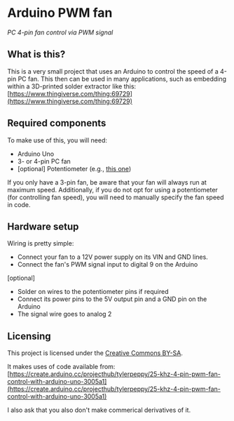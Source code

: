 # Arduino PWM fan
_PC 4-pin fan control via PWM signal_

## What is this?

This is a very small project that uses an Arduino to control the speed of a 4-pin PC fan. This then can be used in many applications, such as embedding within a 3D-printed solder extractor like this: [https://www.thingiverse.com/thing:69729](https://www.thingiverse.com/thing:69729)

## Required components

To make use of this, you will need:

- Arduino Uno
- 3- or 4-pin PC fan
- [optional] Potentiometer (e.g., [this one](https://thepihut.com/products/panel-mount-10k-potentiometer-breadboard-friendly))

If you only have a 3-pin fan, be aware that your fan will always run at maximum speed. Additionally, if you do not opt for using a potentiometer (for controlling fan speed), you will need to manually specify the fan speed in code.

## Hardware setup

Wiring is pretty simple:

- Connect your fan to a 12V power supply on its VIN and GND lines.
- Connect the fan's PWM signal input to digital 9 on the Arduino

[optional]
- Solder on wires to the potentiometer pins if required
- Connect its power pins to the 5V output pin and a GND pin on the Arduino
- The signal wire goes to analog 2

## Licensing

This project is licensed under the [Creative Commons BY-SA](https://creativecommons.org/licenses/by-sa/2.0/). 

It makes uses of code available from: [https://create.arduino.cc/projecthub/tylerpeppy/25-khz-4-pin-pwm-fan-control-with-arduino-uno-3005a1](https://create.arduino.cc/projecthub/tylerpeppy/25-khz-4-pin-pwm-fan-control-with-arduino-uno-3005a1)

I also ask that you also don't make commerical derivatives of it.

